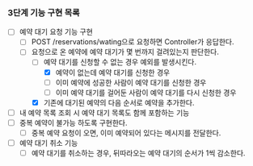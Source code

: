 ### 3단계 기능 구현 목록

- [ ] 예약 대기 요청 기능 구현
  - [ ] POST /reservations/wating으로 요청하면 Controller가 응답한다.
  - [ ] 요청으로 온 예약에 예약 대기가 몇 번까지 걸려있는지 판단한다.
    - [ ] 예약 대기를 신청할 수 없는 경우 예외를 발생시킨다. 
      - [x] 예약이 없는데 예약 대기를 신청한 경우
      - [ ] 이미 예약에 성공한 사람이 예약 대기를 신청한 경우
      - [ ] 이미 예약 대기를 걸어둔 사람이 예약 대기를 다시 신청한 경우
    - [x] 기존에 대기된 예약의 다음 순서로 예약을 추가한다.
- [ ] 내 예약 목록 조회 시 예약 대기 목록도 함께 포함하는 기능
- [ ] 중복 예약이 불가능 하도록 구현한다.
  - [ ] 중복 예약 요청이 오면, 이미 예약되어 있다는 메시지를 전달한다.
- [ ] 예약 대기 취소 기능
  - [ ] 예약 대기를 취소하는 경우, 뒤따라오는 예약 대기의 순서가 1씩 감소한다.
